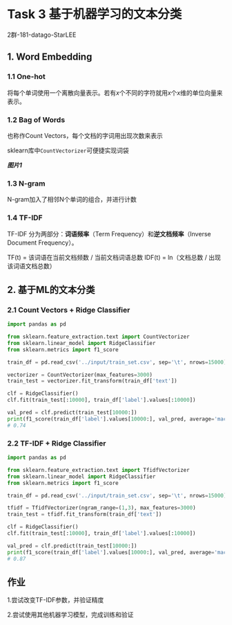 # Task 3 基于机器学习的文本分类

2群-181-datago-StarLEE

## 1. Word Embedding

### 1.1 One-hot

将每个单词使用一个离散向量表示。若有*x*个不同的字符就用*x*个*x*维的单位向量来表示。

### 1.2 Bag of Words

也称作Count Vectors，每个文档的字词用出现次数来表示

sklearn库中`CountVectorizer`可便捷实现词袋

***图片1***

### 1.3 N-gram

N-gram加入了相邻N个单词的组合，并进行计数

### 1.4 TF-IDF

TF-IDF 分为两部分：**词语频率**（Term Frequency）和**逆文档频率**（Inverse Document Frequency）。

TF(t) = 该词语在当前文档频数 / 当前文档词语总数
IDF(t) = ln（文档总数 / 出现该词语文档总数）

## 2. 基于ML的文本分类

### 2.1 Count Vectors + Ridge Classifier

```python
import pandas as pd

from sklearn.feature_extraction.text import CountVectorizer
from sklearn.linear_model import RidgeClassifier
from sklearn.metrics import f1_score

train_df = pd.read_csv('../input/train_set.csv', sep='\t', nrows=15000)

vectorizer = CountVectorizer(max_features=3000)
train_test = vectorizer.fit_transform(train_df['text'])

clf = RidgeClassifier()
clf.fit(train_test[:10000], train_df['label'].values[:10000])

val_pred = clf.predict(train_test[10000:])
print(f1_score(train_df['label'].values[10000:], val_pred, average='macro'))
# 0.74
```

### 2.2 TF-IDF + Ridge Classifier

```python
import pandas as pd

from sklearn.feature_extraction.text import TfidfVectorizer
from sklearn.linear_model import RidgeClassifier
from sklearn.metrics import f1_score

train_df = pd.read_csv('../input/train_set.csv', sep='\t', nrows=15000)

tfidf = TfidfVectorizer(ngram_range=(1,3), max_features=3000)
train_test = tfidf.fit_transform(train_df['text'])

clf = RidgeClassifier()
clf.fit(train_test[:10000], train_df['label'].values[:10000])

val_pred = clf.predict(train_test[10000:])
print(f1_score(train_df['label'].values[10000:], val_pred, average='macro'))
# 0.87
```

## 作业

1.尝试改变TF-IDF参数，并验证精度









2.尝试使用其他机器学习模型，完成训练和验证